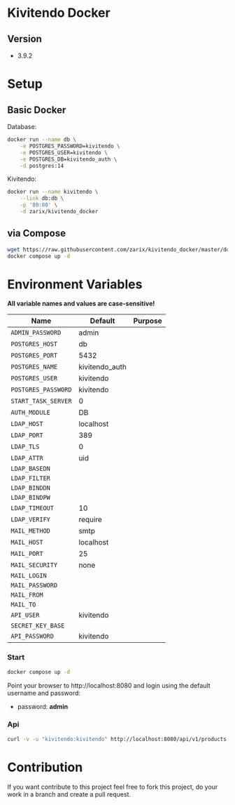 # Kivitendo Docker

## Version

- 3.9.2

# Setup

## Basic Docker

Database:

```bash
docker run --name db \
    -e POSTGRES_PASSWORD=kivitendo \
    -e POSTGRES_USER=kivitendo \
    -e POSTGRES_DB=kivitendo_auth \
    -d postgres:14
```

Kivitendo:

```bash
docker run --name kivitendo \
    --link db:db \
    -p '80:80' \
    -d zarix/kivitendo_docker
```

## via Compose

```bash
wget https://raw.githubusercontent.com/zarix/kivitendo_docker/master/docker-compose.yml
docker compose up -d
```

# Environment Variables

**All variable names and values are case-sensitive!**

| Name                | Default        | Purpose |
| ------------------- | -------------- | ------- |
| `ADMIN_PASSWORD`    | admin          |         |
| `POSTGRES_HOST`     | db             |         |
| `POSTGRES_PORT`     | 5432           |         |
| `POSTGRES_NAME`     | kivitendo_auth |         |
| `POSTGRES_USER`     | kivitendo      |         |
| `POSTGRES_PASSWORD` | kivitendo      |         |
| `START_TASK_SERVER` | 0              |         |
| `AUTH_MODULE`       | DB             |         |
| `LDAP_HOST`         | localhost      |         |
| `LDAP_PORT`         | 389            |         |
| `LDAP_TLS`          | 0              |         |
| `LDAP_ATTR`         | uid            |         |
| `LDAP_BASEDN`       |                |         |
| `LDAP_FILTER`       |                |         |
| `LDAP_BINDDN`       |                |         |
| `LDAP_BINDPW`       |                |         |
| `LDAP_TIMEOUT`      | 10             |         |
| `LDAP_VERIFY`       | require        |         |
| `MAIL_METHOD`       | smtp           |         |
| `MAIL_HOST`         | localhost      |         |
| `MAIL_PORT`         | 25             |         |
| `MAIL_SECURITY`     | none           |         |
| `MAIL_LOGIN`        |                |         |
| `MAIL_PASSWORD`     |                |         |
| `MAIL_FROM`         |                |         |
| `MAIL_TO`           |                |         |
| `API_USER`          | kivitendo      |         |
| `SECRET_KEY_BASE`   |                |         |
| `API_PASSWORD`      | kivitendo      |         |

### Start

```bash
docker compose up -d
```

Point your browser to http://localhost:8080 and login using the default username and password:

- password: **admin**

### Api

```bash
curl -v -u "kivitendo:kivitendo" http://localhost:8080/api/v1/products.json
```


# Contribution

If you want contribute to this project feel free to fork this project, do your work in a branch and create a pull request.
